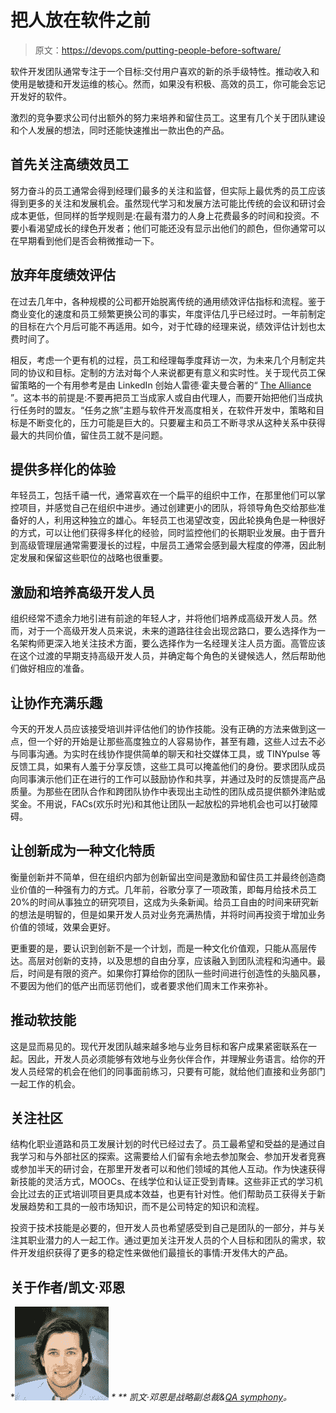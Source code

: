 # 把人放在软件之前

> 原文：<https://devops.com/putting-people-before-software/>

软件开发团队通常专注于一个目标:交付用户喜欢的新的杀手级特性。推动收入和使用是敏捷和开发运维的核心。然而，如果没有积极、高效的员工，你可能会忘记开发好的软件。

激烈的竞争要求公司付出额外的努力来培养和留住员工。这里有几个关于团队建设和个人发展的想法，同时还能快速推出一款出色的产品。

## 首先关注高绩效员工

努力奋斗的员工通常会得到经理们最多的关注和监督，但实际上最优秀的员工应该得到更多的关注和发展机会。虽然现代学习和发展方法可能比传统的会议和研讨会成本更低，但同样的哲学规则是:在最有潜力的人身上花费最多的时间和投资。不要小看渴望成长的绿色开发者；他们可能还没有显示出他们的颜色，但你通常可以在早期看到他们是否会稍微推动一下。

## 放弃年度绩效评估

在过去几年中，各种规模的公司都开始脱离传统的通用绩效评估指标和流程。鉴于商业变化的速度和员工频繁更换公司的事实，年度评估几乎已经过时。一年前制定的目标在六个月后可能不再适用。如今，对于忙碌的经理来说，绩效评估计划也太费时间了。

相反，考虑一个更有机的过程，员工和经理每季度拜访一次，为未来几个月制定共同的协议和目标。定制的方法对每个人来说都更有意义和实时性。关于现代员工保留策略的一个有用参考是由 LinkedIn 创始人雷德·霍夫曼合著的“ [The Alliance](http://www.theallianceframework.com/) ”。这本书的前提是:不要再把员工当成家人或自由代理人，而要开始把他们当成执行任务时的盟友。“任务之旅”主题与软件开发高度相关，在软件开发中，策略和目标是不断变化的，压力可能是巨大的。只要雇主和员工不断寻求从这种关系中获得最大的共同价值，留住员工就不是问题。

## 提供多样化的体验

年轻员工，包括千禧一代，通常喜欢在一个扁平的组织中工作，在那里他们可以掌控项目，并感觉自己在组织中进步。通过创建更小的团队，将领导角色交给那些准备好的人，利用这种独立的雄心。年轻员工也渴望改变，因此轮换角色是一种很好的方式，可以让他们获得多样化的经验，同时监控他们的长期职业发展。由于晋升到高级管理层通常需要漫长的过程，中层员工通常会感到最大程度的停滞，因此制定发展和保留这些职位的战略也很重要。

## 激励和培养高级开发人员

组织经常不遗余力地引进有前途的年轻人才，并将他们培养成高级开发人员。然而，对于一个高级开发人员来说，未来的道路往往会出现岔路口，要么选择作为一名架构师更深入地关注技术方面，要么选择作为一名经理关注人员方面。高管应该在这个过渡的早期支持高级开发人员，并确定每个角色的关键候选人，然后帮助他们做好相应的准备。

## 让协作充满乐趣

今天的开发人员应该接受培训并评估他们的协作技能。没有正确的方法来做到这一点，但一个好的开始是让那些高度独立的人容易协作，甚至有趣，这些人过去不必与同事沟通。为实时在线协作提供简单的聊天和社交媒体工具，或 TINYpulse 等反馈工具，如果有人羞于分享反馈，这些工具可以掩盖他们的身份。要求团队成员向同事演示他们正在进行的工作可以鼓励协作和共享，并通过及时的反馈提高产品质量。为那些在团队合作和跨团队协作中表现出主动性的团队成员提供额外津贴或奖金。不用说，FACs(欢乐时光)和其他让团队一起放松的异地机会也可以打破障碍。

## 让创新成为一种文化特质

衡量创新并不简单，但在组织内部为创新留出空间是激励和留住员工并最终创造商业价值的一种强有力的方式。几年前，谷歌分享了一项政策，即每月给技术员工 20%的时间从事独立的研究项目，这成为头条新闻。给员工自由的时间来研究新的想法是明智的，但是如果开发人员对业务充满热情，并将时间再投资于增加业务价值的领域，效果会更好。

更重要的是，要认识到创新不是一个计划，而是一种文化价值观，只能从高层传达。高层对创新的支持，以及思想的自由分享，应该融入到团队流程和沟通中。最后，时间是有限的资产。如果你打算给你的团队一些时间进行创造性的头脑风暴，不要因为他们的低产出而惩罚他们，或者要求他们周末工作来弥补。

## 推动软技能

这是显而易见的。现代开发团队越来越多地与业务目标和客户成果紧密联系在一起。因此，开发人员必须能够有效地与业务伙伴合作，并理解业务语言。给你的开发人员经常的机会在他们的同事面前练习，只要有可能，就给他们直接和业务部门一起工作的机会。

## 关注社区

结构化职业道路和员工发展计划的时代已经过去了。员工最希望和受益的是通过自我学习和与外部社区的探索。这需要给人们留有余地去参加聚会、参加开发者竞赛或参加半天的研讨会，在那里开发者可以和他们领域的其他人互动。作为快速获得新技能的灵活方式，MOOCs、在线学位和认证正受到青睐。这些非正式的学习机会比过去的正式培训项目更具成本效益，也更有针对性。他们帮助员工获得关于新发展趋势和工具的一般市场知识，而不是公司特定的知识和流程。

投资于技术技能是必要的，但开发人员也希望感受到自己是团队的一部分，并与关注其职业潜力的人一起工作。通过更加关注开发人员的个人目标和团队的需求，软件开发组织获得了更多的稳定性来做他们最擅长的事情:开发伟大的产品。

## 关于作者/凯文·邓恩

***![Kevin Dunne pic](img/d5fb338d279a69916e59769b83ffb05b.png) * ** *凯文·邓恩是战略副总裁&*[*QA symphony*](https://www.qasymphony.com/)*。*